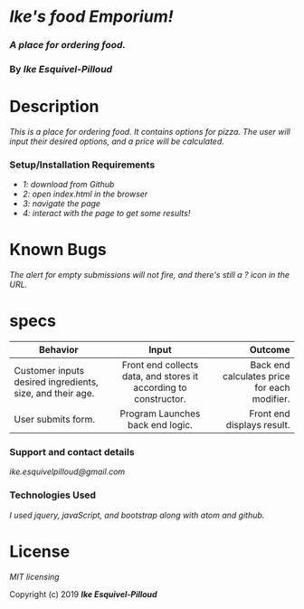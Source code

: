 # _Ike's food Emporium!_

### _A place for ordering food._

### By _**Ike Esquivel-Pilloud**_

# Description

_This is a place for ordering food. It contains options for pizza. The user will input their desired options, and a price will be calculated._

### Setup/Installation Requirements

* _1: download from Github_
* _2: open index.html in the browser_
* _3: navigate the page_
* _4: interact with the page to get some results!_

# Known Bugs

_The alert for empty submissions will not fire, and there's still a ? icon in the URL._

# specs
| Behavior        | Input           | Outcome  |
| ------------- |:-------------:| -----:|
| Customer inputs desired ingredients, size, and their age. | Front end collects data, and stores it according to constructor. | Back end calculates price for each modifier. |
| User submits form. | Program Launches back end logic. | Front end displays result. |

### Support and contact details

_ike.esquivelpilloud@gmail.com_

### Technologies Used

_I used jquery, javaScript, and bootstrap along with atom and github._

# License

_MIT licensing_

Copyright (c) 2019 **_Ike Esquivel-Pilloud_**

